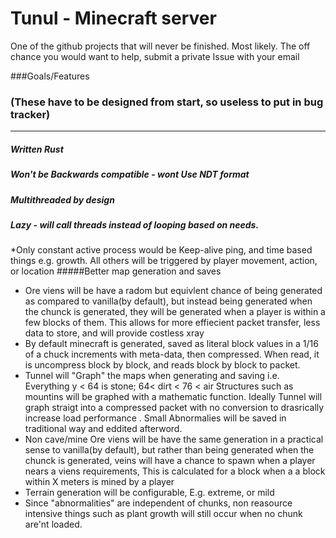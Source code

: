 # Tunul - Minecraft server

One of the github projects that will never be finished. Most likely.
The off chance you would want to help, submit a private Issue with your email

###Goals/Features

###  (These have to be designed from start, so useless to put in bug tracker) 

---------
##### Written Rust

##### Won't be Backwards compatible - wont Use NDT format

##### Multithreaded by design

##### Lazy - will call threads instead of looping based on needs. 

  *Only constant active process would be Keep-alive ping, and time based things e.g. growth. All others will be triggered
  by player movement, action, or location
  #####Better map generation and saves
  * Ore viens will be have a radom but equivlent chance of being generated as compared to vanilla(by default),
  but instead being generated when the chunck is generated, they will be generated when a player is within a few blocks of
  them.  This allows for more effiecient packet transfer, less data to store, and will provide costless xray 
  * By default minecraft is generated, saved as literal block values in a 1/16 of a chuck increments with meta-data, then
  compressed. When read, it is uncompress block by block, and reads block by block to packet.
  * Tunnel will "Graph" the maps when generating and saving i.e. Everything y < 64 is stone; 64< dirt < 76 < air
  Structures such as mountins will be graphed with a mathematic function. Ideally Tunnel will graph straigt into
  a compressed packet with no conversion to drasrically increase load performance . Small Abnormalies will be
  saved in traditional way and eddited afterword.
  * Non cave/mine Ore viens will be have the same generation in a practical sense to vanilla(by default), but 
  rather than being generated when the chunck is generated, veins will have a chance to spawn when a player nears
  a viens requirements,   This is calculated for a block when a a block within X meters is mined by a player
  * Terrain generation will be configurable, E.g. extreme, or mild
  * Since "abnormalities" are independent of chunks, non reasource intensive things such as plant growth will still occur
  when no chunk are'nt loaded.
